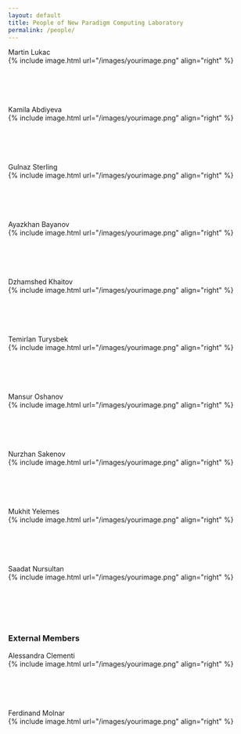 ```yaml
---
layout: default
title: People of New Paradigm Computing Laboratory
permalink: /people/
---
```

<div class="container" markdown="1">
<div class="header" markdown="1">Martin Lukac
</div>
<div class="content" markdown="1" style="min-height: 100px;">
{% include image.html url="/images/yourimage.png" align="right" %}
</div>
</div>
<div class="container" markdown="1">
<div class="header" markdown="1">Kamila Abdiyeva
</div>
<div class="content" markdown="1" style="min-height: 100px;">
{% include image.html url="/images/yourimage.png" align="right" %}
</div>
</div>
<div class="container" markdown="1">
<div class="header" markdown="1">Gulnaz Sterling
</div>
<div class="content" markdown="1" style="min-height: 100px;">
{% include image.html url="/images/yourimage.png" align="right" %}
</div>
</div>
<div class="container" markdown="1">
<div class="header" markdown="1">Ayazkhan Bayanov
</div>
<div class="content" markdown="1" style="min-height: 100px;">
{% include image.html url="/images/yourimage.png" align="right" %}
</div>
</div>
<div class="container" markdown="1">
<div class="header" markdown="1">Dzhamshed Khaitov
</div>
<div class="content" markdown="1" style="min-height: 100px;">
{% include image.html url="/images/yourimage.png" align="right" %}
</div>
</div>
<div class="container" markdown="1">
<div class="header" markdown="1">Temirlan Turysbek
</div>
<div class="content" markdown="1" style="min-height: 100px;">
{% include image.html url="/images/yourimage.png" align="right" %}
</div>
</div>
<div class="container" markdown="1">
<div class="header" markdown="1">Mansur Oshanov
</div>
<div class="content" markdown="1" style="min-height: 100px;">
{% include image.html url="/images/yourimage.png" align="right" %}
</div>
</div>
<div class="container" markdown="1">
<div class="header" markdown="1">Nurzhan Sakenov
</div>
<div class="content" markdown="1" style="min-height: 100px;">
{% include image.html url="/images/yourimage.png" align="right" %}
</div>
</div>
<div class="container" markdown="1">
<div class="header" markdown="1">Mukhit Yelemes
</div>
<div class="content" markdown="1" style="min-height: 100px;">
{% include image.html url="/images/yourimage.png" align="right" %}
</div>
</div>
<div class="container" markdown="1">
<div class="header" markdown="1">Saadat Nursultan
</div>
<div class="content" markdown="1" style="min-height: 100px;">
{% include image.html url="/images/yourimage.png" align="right" %}
</div>
</div>
<h3>External Members</h3>
<div class="container" markdown="1">
<div class="header" markdown="1">Alessandra Clementi
</div>
<div class="content" markdown="1" style="min-height: 100px;">
{% include image.html url="/images/yourimage.png" align="right" %}
</div>
</div>
<div class="container" markdown="1">
<div class="header" markdown="1">Ferdinand Molnar
</div>
<div class="content" markdown="1" style="min-height: 100px;">
{% include image.html url="/images/yourimage.png" align="right" %}
</div>
</div>
